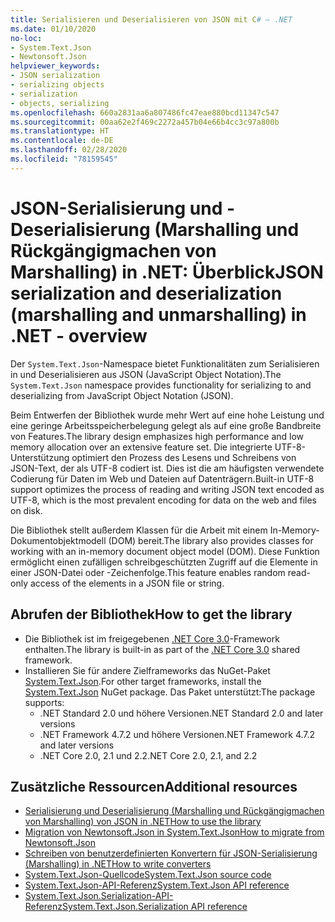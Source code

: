 ```yaml
---
title: Serialisieren und Deserialisieren von JSON mit C# – .NET
ms.date: 01/10/2020
no-loc:
- System.Text.Json
- Newtonsoft.Json
helpviewer_keywords:
- JSON serialization
- serializing objects
- serialization
- objects, serializing
ms.openlocfilehash: 660a2831aa6a807486fc47eae880bcd11347c547
ms.sourcegitcommit: 00aa62e2f469c2272a457b04e66b4cc3c97a800b
ms.translationtype: HT
ms.contentlocale: de-DE
ms.lasthandoff: 02/28/2020
ms.locfileid: "78159545"
---
```

# <a name="json-serialization-and-deserialization-marshalling-and-unmarshalling-in-net---overview"></a><span data-ttu-id="23ee8-102">JSON-Serialisierung und -Deserialisierung (Marshalling und Rückgängigmachen von Marshalling) in .NET: Überblick</span><span class="sxs-lookup"><span data-stu-id="23ee8-102">JSON serialization and deserialization (marshalling and unmarshalling) in .NET - overview</span></span>

<span data-ttu-id="23ee8-103">Der `System.Text.Json`-Namespace bietet Funktionalitäten zum Serialisieren in und Deserialisieren aus JSON (JavaScript Object Notation).</span><span class="sxs-lookup"><span data-stu-id="23ee8-103">The `System.Text.Json` namespace provides functionality for serializing to and deserializing from JavaScript Object Notation (JSON).</span></span>

<span data-ttu-id="23ee8-104">Beim Entwerfen der Bibliothek wurde mehr Wert auf eine hohe Leistung und eine geringe Arbeitsspeicherbelegung gelegt als auf eine große Bandbreite von Features.</span><span class="sxs-lookup"><span data-stu-id="23ee8-104">The library design emphasizes high performance and low memory allocation over an extensive feature set.</span></span> <span data-ttu-id="23ee8-105">Die integrierte UTF-8-Unterstützung optimiert den Prozess des Lesens und Schreibens von JSON-Text, der als UTF-8 codiert ist. Dies ist die am häufigsten verwendete Codierung für Daten im Web und Dateien auf Datenträgern.</span><span class="sxs-lookup"><span data-stu-id="23ee8-105">Built-in UTF-8 support optimizes the process of reading and writing JSON text encoded as UTF-8, which is the most prevalent encoding for data on the web and files on disk.</span></span>

<span data-ttu-id="23ee8-106">Die Bibliothek stellt außerdem Klassen für die Arbeit mit einem In-Memory-Dokumentobjektmodell (DOM) bereit.</span><span class="sxs-lookup"><span data-stu-id="23ee8-106">The library also provides classes for working with an in-memory document object model (DOM).</span></span> <span data-ttu-id="23ee8-107">Diese Funktion ermöglicht einen zufälligen schreibgeschützten Zugriff auf die Elemente in einer JSON-Datei oder -Zeichenfolge.</span><span class="sxs-lookup"><span data-stu-id="23ee8-107">This feature enables random read-only access of the elements in a JSON file or string.</span></span>

## <a name="how-to-get-the-library"></a><span data-ttu-id="23ee8-108">Abrufen der Bibliothek</span><span class="sxs-lookup"><span data-stu-id="23ee8-108">How to get the library</span></span>

* <span data-ttu-id="23ee8-109">Die Bibliothek ist im freigegebenen [.NET Core 3.0](https://aka.ms/netcore3download)-Framework enthalten.</span><span class="sxs-lookup"><span data-stu-id="23ee8-109">The library is built-in as part of the [.NET Core 3.0](https://aka.ms/netcore3download) shared framework.</span></span>
* <span data-ttu-id="23ee8-110">Installieren Sie für andere Zielframeworks das NuGet-Paket [System.Text.Json](https://www.nuget.org/packages/System.Text.Json).</span><span class="sxs-lookup"><span data-stu-id="23ee8-110">For other target frameworks, install the [System.Text.Json](https://www.nuget.org/packages/System.Text.Json) NuGet package.</span></span> <span data-ttu-id="23ee8-111">Das Paket unterstützt:</span><span class="sxs-lookup"><span data-stu-id="23ee8-111">The package supports:</span></span>
  * <span data-ttu-id="23ee8-112">.NET Standard 2.0 und höhere Versionen</span><span class="sxs-lookup"><span data-stu-id="23ee8-112">.NET Standard 2.0 and later versions</span></span>
  * <span data-ttu-id="23ee8-113">.NET Framework 4.7.2 und höhere Versionen</span><span class="sxs-lookup"><span data-stu-id="23ee8-113">.NET Framework 4.7.2 and later versions</span></span>
  * <span data-ttu-id="23ee8-114">.NET Core 2.0, 2.1 und 2.2</span><span class="sxs-lookup"><span data-stu-id="23ee8-114">.NET Core 2.0, 2.1, and 2.2</span></span>

## <a name="additional-resources"></a><span data-ttu-id="23ee8-115">Zusätzliche Ressourcen</span><span class="sxs-lookup"><span data-stu-id="23ee8-115">Additional resources</span></span>

* [<span data-ttu-id="23ee8-116">Serialisierung und Deserialisierung (Marshalling und Rückgängigmachen von Marshalling) von JSON in .NET</span><span class="sxs-lookup"><span data-stu-id="23ee8-116">How to use the library</span></span>](system-text-json-how-to.md)
* <span data-ttu-id="23ee8-117">[Migration von Newtonsoft.Json in System.Text.Json](system-text-json-migrate-from-newtonsoft-how-to.md)</span><span class="sxs-lookup"><span data-stu-id="23ee8-117">[How to migrate from Newtonsoft.Json](system-text-json-migrate-from-newtonsoft-how-to.md)</span></span>
* [<span data-ttu-id="23ee8-118">Schreiben von benutzerdefinierten Konvertern für JSON-Serialisierung (Marshalling) in .NET</span><span class="sxs-lookup"><span data-stu-id="23ee8-118">How to write converters</span></span>](system-text-json-converters-how-to.md)
* <span data-ttu-id="23ee8-119">[System.Text.Json-Quellcode](https://github.com/dotnet/runtime/tree/81bf79fd9aa75305e55abe2f7e9ef3f60624a3a1/src/libraries/System.Text.Json)</span><span class="sxs-lookup"><span data-stu-id="23ee8-119">[System.Text.Json source code](https://github.com/dotnet/runtime/tree/81bf79fd9aa75305e55abe2f7e9ef3f60624a3a1/src/libraries/System.Text.Json)</span></span>
* <span data-ttu-id="23ee8-120">[System.Text.Json-API-Referenz](xref:System.Text.Json)</span><span class="sxs-lookup"><span data-stu-id="23ee8-120">[System.Text.Json API reference](xref:System.Text.Json)</span></span>
* <span data-ttu-id="23ee8-121">[System.Text.Json.Serialization-API-Referenz](xref:System.Text.Json.Serialization)</span><span class="sxs-lookup"><span data-stu-id="23ee8-121">[System.Text.Json.Serialization API reference](xref:System.Text.Json.Serialization)</span></span>
<!-- * [Roadmap](https://github.com/dotnet/runtime/blob/81bf79fd9aa75305e55abe2f7e9ef3f60624a3a1/src/libraries/System.Text.Json/roadmap/README.md)-->
